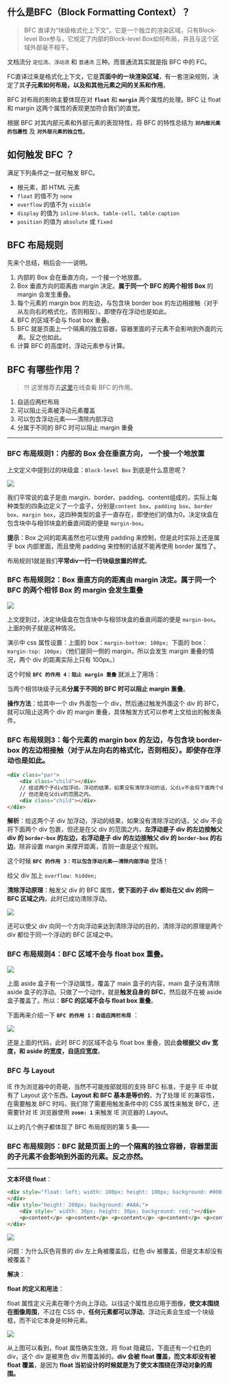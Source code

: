 ## 什么是BFC（Block Formatting Context）？

> BFC 直译为“块级格式化上下文”。它是一个独立的渲染区域，只有Block-level Box参与，它规定了内部的Block-level Box如何布局，并且与这个区域外部毫不相干。

文档流分 `定位流`、`浮动流` 和 `普通流` 三种。而普通流其实就是指 BFC 中的 FC。

FC直译过来是格式化上下文，它是**页面中的一块渲染区域**，有一套渲染规则，决定了其**子元素如何布局，以及和其他元素之间的关系和作用**。

BFC 对布局的影响主要体现在对 **`float`** 和 **`margin`** 两个属性的处理。BFC 让 float 和 margin 这两个属性的表现更加符合我们的直觉。

根据 BFC 对其内部元素和外部元素的表现特性，将 BFC 的特性总结为 **`对内部元素的包裹性`** 及 **`对外部元素的独立性`**。

## 如何触发 BFC ？

满足下列条件之一就可触发 BFC。

- 根元素，即 HTML 元素
- `float` 的值不为 `none`
- `overflow` 的值不为 `visible`
- `display` 的值为 `inline-block`、`table-cell`、`table-caption`
- `position` 的值为 `absolute` 或 `fixed`

## BFC 布局规则

先来个总结，稍后会一一说明。

1. 内部的 Box 会在垂直方向，一个接一个地放置。
2. Box 垂直方向的距离由 margin 决定。**属于同一个 BFC 的两个相邻 Box** 的 margin 会发生重叠。
3. 每个元素的 margin box 的左边，与包含块 border box  的左边相接触（对于从左向右的格式化，否则相反）。即使存在浮动也是如此。
4. BFC 的区域不会与 float box 重叠。
5. BFC 就是页面上一个隔离的独立容器，容器里面的子元素不会影响到外面的元素。反之也如此。
6. 计算 BFC 的高度时，浮动元素参与计算。

## BFC 有哪些作用？

>  !!! 这里推荐去[这里](<http://www.cnblogs.com/xiaohuochai/p/5248536.html>)在线查看 BFC 的作用。

1. 自适应两栏布局
2. 可以阻止元素被浮动元素覆盖
3. 可以包含浮动元素——清除内部浮动
4. 分属于不同的 BFC 时可以阻止 margin 重叠

***

### BFC 布局规则1：内部的 Box 会在垂直方向， 一个接一个地放置

上文定义中提到过的块级盒：`Block-level Box` 到底是什么意思呢？

![](https://lc-gold-cdn.xitu.io/b80801d8707be24ecbc0?imageView2/0/w/1280/h/960/format/webp/ignore-error/1)

我们平常说的盒子是由 margin、border、padding、content组成的，实际上每种类型的四条边定义了一个盒子，分别是`content box`、`padding box`、`border box`、`margin box`，这四种类型的盒子一直存在，即使他们的值为0。决定块盒在包含块中与相邻块盒的垂直间距的便是 `margin-box`。

**提示**：Box 之间的距离虽然也可以使用 padding 来控制，但是此时实际上还是属于 box 内部里面，而且使用 padding 来控制的话就不能再使用 border 属性了。

布局规则1就是我们**平常div一行一行块级放置的样式**。

### BFC 布局规则2：Box 垂直方向的距离由 margin 决定。属于同一个 BFC 的两个相邻 Box 的 margin 会发生重叠

![](https://lc-gold-cdn.xitu.io/6b0fc0e3d34f94875d35.gif?imageView2/0/w/1280/h/960/format/webp/ignore-error/1)

上文提到过，决定块级盒在包含块中与相邻块盒的垂直间距的便是 `margin-box`。上面的例子就是这种情况。

演示中 css 属性设置：上面的 box：`margin-bottom: 100px; `下面的 box：`margin-top: 100px;`（他们是同一侧的 margin，所以会发生 margin 重叠的情况，两个 div 的距离实际上只有 100px。）

这个时候  **`BFC 的作用 4：阻止 margin 重叠`**  就派上了用场：

当两个相邻块级子元素**分属于不同的 BFC **时可以**阻止 margin 重叠**。

**操作方法**：给其中一个 div 外面包一个 div，然后通过触发外面这个 div 的 BFC，就可以阻止这两个 div 的 margin  重叠，具体触发方式可以参考上文给出的触发条件。

### BFC 布局规则3：每个元素的 margin box 的左边，与包含块 border-box 的左边相接触（对于从左向右的格式化，否则相反）。即使存在浮动也是如此。

```html
<div class="par">
    <div class="child"></div>
    // 给这两个子div加浮动，浮动的结果，如果没有清除浮动的话，父div不会将下面两个div包裹， 
    // 但还是在父div的范围之内。
    <div class="child"></div>
</div>
```

**解析**：给这两个子 div 加浮动，浮动的结果，如果没有清除浮动的话，父 div 不会将下面两个 div 包裹，但还是在父 div 的范围之内，**左浮动是子 div 的左边接触父 div 的 `border-box` 的左边，右浮动是子 div 的左边接触父 div 的 `border-box` 的右边**，除非设置 margin 来撑开距离，否则一直是这个规则。

这个时候 **`BFC 的作用 3：可以包含浮动元素——清除内部浮动`** 登场！

给父 div 加上 `overflow: hidden;`

**清除浮动原理**：触发父 div 的 BFC 属性，**使下面的子 div 都处在父 div 的同一 BFC 区域之内**，此时已成功清除浮动。

![](https://lc-gold-cdn.xitu.io/dfe63a3d19cae8adf5fa.gif?imageView2/0/w/1280/h/960/format/webp/ignore-error/1)

还可以使父 div 向同一个方向浮动来达到清除浮动的目的，清除浮动的原理是两个 div 都位于同一个浮动的 BFC 区域之中。

### BFC 布局规则4：BFC 区域不会与 float box 重叠。

![](https://lc-gold-cdn.xitu.io/0e2c7b710c4a13111120.gif?imageView2/0/w/1280/h/960/format/webp/ignore-error/1)

上面 aside 盒子有一个浮动属性，覆盖了 main 盒子的内容，main 盒子没有清除 aside 盒子的浮动。只做了一个动作，就是**触发自身的 BFC**，然后就不在被 aside 盒子覆盖了。所以：**BFC 的区域不会与 float box 重叠**。

下面再来介绍一下 **`BFC 的作用 1：自适应两栏布局`** ：

![](https://lc-gold-cdn.xitu.io/304255779293ba4c2082.gif?imageView2/0/w/1280/h/960/format/webp/ignore-error/1)

还是上面的代码，此时 BFC 的区域不会与 float box 重叠，因此**会根据父 div 宽度，和 aside 的宽度，自适应宽度**。

### BFC 与 Layout

IE 作为浏览器中的奇葩，当然不可能按部就班的支持 BFC 标准，于是乎 IE 中就有了 Layout 这个东西。**Layout 和 BFC 基本是等价的**，为了处理 IE 的兼容性，在需要触发 BFC 时吗，我们除了需要用触发条件中的 CSS 属性来触发 BFC，还需要针对 IE 浏览器使用 **`zoom: 1`** 来触发 IE 浏览器的 Layout。

以上的几个例子都体现了 BFC 布局规则的第 5 条——

### BFC 布局规则5：BFC 就是页面上的一个隔离的独立容器，容器里面的子元素不会影响到外面的元素。反之亦然。

***

**文本环绕 float**：

```html
<div style="float: left; width: 100px; height: 100px; background: #000;">
</div>
<div style="height: 200px; background: #AAA;">
    <div style=" width: 30px; height: 30px; background: red;"></div>
    <p>content</p> <p>content</p> <p>content</p> <p>content</p> <p>content</p>
</div>
```

![](https://lc-gold-cdn.xitu.io/c02b2396d987f4d7439a?imageView2/0/w/1280/h/960/format/webp/ignore-error/1)

问题：为什么灰色背景的 div 左上角被覆盖后，红色 div 被覆盖，但是文本却没有被覆盖？

**解决**：

**float 的定义和用法**：

float 属性定义元素在哪个方向上浮动。以往这个属性总应用于图像，**使文本围绕在图像周围**，不过在 CSS 中，**任何元素都可以浮动**。浮动元素会生成一个块级框，而不论它本身是何种元素。

![](https://lc-gold-cdn.xitu.io/5994ed11ebc3e4b971db.gif?imageView2/0/w/1280/h/960/format/webp/ignore-error/1)

从上图可以看到，float 属性确实生效，将 float 隐藏后，下面还有一个红色的 div，这个 div 是被黑色 div 所覆盖掉的。**div 会被 float 覆盖，而文本却没有被 float 覆盖**，是因为 **float 当初设计的时候就是为了使文本围绕在浮动对象的周围。**
